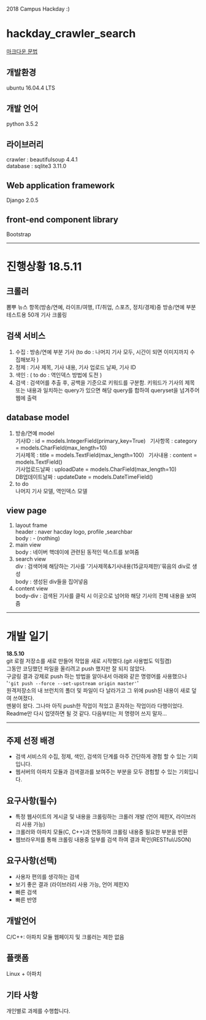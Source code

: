 2018 Campus Hackday :)
# hackday_crawler_search
[마크다운 문법](https://github.com/biospin/BigBio/blob/master/reference/%EB%A7%88%ED%81%AC%EB%8B%A4%EC%9A%B4.md)

## 개발환경
ubuntu 16.04.4 LTS
## 개발 언어
python 3.5.2
## 라이브러리
crawler : beautifulsoup 4.4.1  
database : sqlite3 3.11.0  
## Web application framework  
Django 2.0.5
## front-end component library
Bootstrap

***

# 진행상황 18.5.11
## 크롤러
뽐뿌 뉴스 항목(방송/연예, 라이프/여행, IT/취업, 스포츠, 정치/경제)중 방송/연예 부분 테스트용 50개 기사 크롤링
## 검색 서비스
1. 수집 : 방송/연예 부분 기사 (to do : 나머지 기사 모두, 시간이 되면 이미지까지 수집해보자 )  
2. 정제 : 기사 제목, 기사 내용, 기사 업로드 날짜, 기사 ID  
3. 색인 : ( to do : 역인덱스 방법에 도전 )  
4. 검색 : 검색어를 추출 후, 공백을 기준으로 키워드를 구분함. 키워드가 기사의 제목 또는 내용과 일치하는 query가 있으면 해당 query를 합하여 queryset을 넘겨주어 웹에 출력
## database model  
1. 방송/연예 model  
기사ID : id = models.IntegerField(primary_key=True)  
기사항목 : category = models.CharField(max_length=10)  
기사제목 : title = models.TextField(max_length=100)  
기사내용 : content = models.TextField()  
기사업로드날짜 : uploadDate = models.CharField(max_length=10)  
DB업데이트날짜 : updateDate = models.DateTimeField()  
2. to do  
나머지 기사 모델, 역인덱스 모델  
## view page
1. layout frame  
header : naver hacday logo, profile ,searchbar  
body : - (nothing)  
2. main view  
body : 네이버 핵데이에 관련된 동적인 텍스트를 보여줌  
3. search view  
div : 검색어에 해당하는 기사를 '기사제목&기사내용(15글자제한)'묶음의 div로 생성  
body : 생성된 div들을 집어넣음  
4. content view  
body-div : 검색된 기사를 클릭 시 이곳으로 넘어와 해당 기사의 전체 내용을 보여줌

***

# 개발 일기
**18.5.10**  
git 로컬 저장소를 새로 만들어 작업을 새로 시작했다.(git 사용법도 익힐겸)  
그동안 코딩했던 파일을 올리려고 push 했지만 잘 되지 않았다.  
구글링 결과 강제로 push 하는 방법을 알아내서 아래와 같은 명령어를 사용했으나  
'`'git push --force --set-upstream origin master'`'  
원격저장소의 내 브런치의 폴더 및 파일이 다 날라가고 그 위에 push된 내용이 새로 덮여 쓰여졌다.  
멘붕이 왔다. 그나마 아직 push한 작업이 적었고 혼자하는 작업이라 다행이었다.  
Readme만 다시 업뎃하면 될 것 같다. 다음부터는 저 명령어 쓰지 말자...

***

## 주제 선정 배경
* 검색 서비스의 수집, 정제, 색인, 검색의 단계를 아주 간단하게 경험 할 수 있는 기회입니다.
* 웹서버의 아파치 모듈과 검색결과를 보여주는 부분을 모두 경험할 수 있는 기회입니다.

## 요구사항(필수)
* 특정 웹사이트의 게시글 및 내용을 크롤링하는 크롤러 개발 (언어 제한X, 라이브러리 사용 가능)
* 크롤러와 아파치 모듈(C, C++)과 연동하여 크롤링 내용중 필요한 부분을 반환
* 웹브라우저를 통해 크롤링 내용중 일부를 검색 하여 결과 확인(RESTful/JSON)

## 요구사항(선택)
* 사용자 편의를 생각하는 검색
* 보기 좋은 결과 (라이브러리 사용 가능, 언어 제한X)
* 빠른 검색
* 빠른 반영
## 개발언어
C/C++: 아파치 모듈
웹페이지 및 크롤러는 제한 없음

## 플랫폼 
Linux + 아파치

## 기타 사항
개인별로 과제를 수행합니다.

